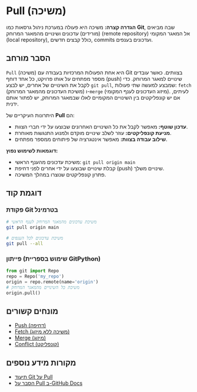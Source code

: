 # Pull (משיכה)

**הגדרה קצרה:** משיכה היא פעולה במערכת ניהול גרסאות כמו **Git**, שבה מביאים (מורידים) עדכונים ושינויים מהמאגר המרוחק (remote repository) אל המאגר המקומי (local repository), כולל קבצים חדשים, commits ועדכונים בענפים.

## הסבר מורחב

`Pull` (משיכה) היא אחת הפעולות המרכזיות בעבודה עם Git בצוותים. כאשר עובדים מספר מפתחים על אותו פרויקט, כל אחד דוחף (push) שינויים למאגר המרוחק. כדי לקבל את השינויים של אחרים, יש לבצע `git pull`, שמבצע למעשה שתי פעולות: `fetch` (משיכת העדכונים מהמאגר המרוחק) ו-`merge` (מיזוג העדכונים לענף המקומי). לעיתים, אם יש קונפליקטים בין השינויים המקומיים לאלו שבמאגר המרוחק, יש לפתור אותם ידנית.

היתרונות העיקריים של **Pull** הם:
* **עדכון שוטף:** מאפשר לקבל את כל השינויים האחרונים שבוצעו על ידי חברי הצוות.
* **מניעת קונפליקטים:** עוזר לשלב שינויים מוקדם ולמנוע התנגשות מאוחרת.
* **שילוב עבודה בצוות:** מאפשר אינטגרציה של פיתוחים ממספר מפתחים.

**דוגמאות לשימוש נפוץ:**
* משיכת עדכונים מהענף הראשי: `git pull origin main`
* קבלת שינויים שבוצעו על ידי אחרים לפני דחיפת (push) שינויים משלך.
* פתרון קונפליקטים שנוצרו במהלך המשיכה.

## דוגמת קוד

### פקודת Git בטרמינל
```bash
# משיכת עדכונים מהמאגר המרוחק לענף הראשי
git pull origin main

# משיכת עדכונים לכל הענפים
git pull --all
```

### פייתון (שימוש בספריית GitPython)
```python
from git import Repo
repo = Repo('my_repo')
origin = repo.remote(name='origin')
# משיכת כל השינויים מהמאגר המרוחק
origin.pull()
```

## מונחים קשורים

* [Push (דחיפה)](./push.md)
* [Fetch (משיכה ללא מיזוג)](./fetch.md)
* [Merge (מיזוג)](./merge.md)
* [Conflict (קונפליקט)](./conflict.md)

## מקורות מידע נוספים

* [תיעוד Git על Pull](https://git-scm.com/docs/git-pull)
* [הסבר על Pull ב-GitHub Docs](https://docs.github.com/en/get-started/quickstart/github-glossary#pull) 